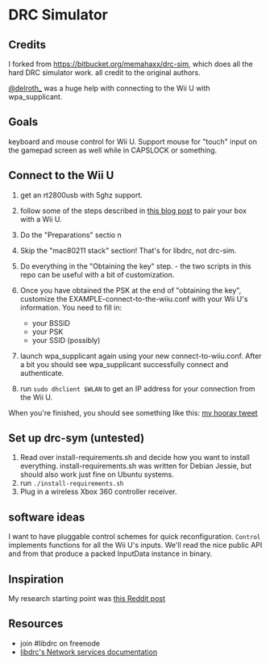 # DRC Simulator

## Credits

I forked from https://bitbucket.org/memahaxx/drc-sim, which does all the hard
DRC simulator work. all credit to the original authors.

[@delroth_](https://twitter.com/delroth_) was a huge help with connecting to
the Wii U with wpa_supplicant.

## Goals

keyboard and mouse control for Wii U. Support mouse for "touch" input on the
gamepad screen as well while in CAPSLOCK or something.

## Connect to the Wii U

1. get an rt2800usb with 5ghz support.
1. follow some of the steps described in [this blog post][1] to pair your box with a Wii U.
  1. Do the "Preparations" sectio n
  1. Skip the "mac80211 stack" section! That's for libdrc, not drc-sim.
  1. Do everything in the "Obtaining the key" step.
    - the two scripts in this repo can be useful with a bit of customization.

1. Once you have obtained the PSK at the end of "obtaining the key",
   customize the EXAMPLE-connect-to-the-wiiu.conf with your Wii U's information. You need to fill in:
    - your BSSID
    - your PSK
    - your SSID (possibly)
1. launch wpa_supplicant again using your new connect-to-wiiu.conf. After a
   bit you should see wpa_supplicant successfully connect and authenticate.
1. run `sudo dhclient $WLAN` to get an IP address for your connection from
   the Wii U.

When you're finished, you should see something like this: [my hooray
tweet](https://twitter.com/jitl/status/609875855112712193/photo/1)

## Set up drc-sym (untested)

1. Read over install-requirements.sh and decide how you want to install
   everything. install-requirements.sh was written for Debian Jessie, but
   should also work just fine on Ubuntu systems.
1. run `./install-requirements.sh`
1. Plug in a wireless Xbox 360 controller receiver.

## software ideas

I want to have pluggable control schemes for quick reconfiguration.
`Control` implements functions for all the Wii U's inputs. We'll read the nice
public API and from that produce a packed InputData instance in binary.

## Inspiration

My research starting point was [this Reddit post][2]

[1]: https://rememberdontsearch.wordpress.com/2014/01/05/libdrc-wiiu-linux-setup-with-rt2800usb/
[2]: http://www.reddit.com/r/wiiu/comments/368g2b/my_idea_on_using_libdrc_to_play_splatoon_using_a/

## Resources

- join #libdrc on freenode
- [libdrc's Network services documentation](http://libdrc.org/docs/re/services.html)
